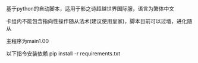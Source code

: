 基于python的自动脚本，适用于影之诗超越世界国际服，语言为繁体中文

卡组内不能包含指向性操作随从法术(建议使用皇家)，脚本目前可以过墙，进化随从

主程序为main1.00

以下指令安装依赖
pip install -r requirements.txt
